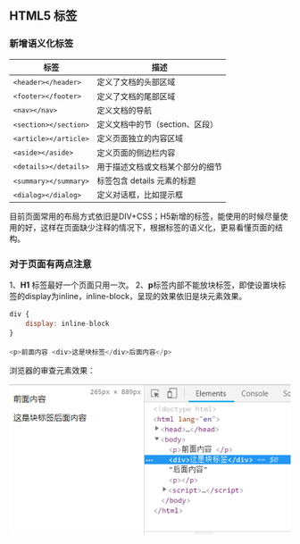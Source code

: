 ## HTML5 标签

### 新增语义化标签

| 标签                  | 描述                             |
| --------------------- | -------------------------------- |
| `<header></header>`     | 定义了文档的头部区域             |
| `<footer></footer>`     | 定义了文档的尾部区域             |
| `<nav></nav>`           | 定义文档的导航                   |
| `<section></section>`   | 定义文档中的节（section、区段）  |
| `<article></article>`   | 定义页面独立的内容区域           |
| `<aside></aside>`       | 定义页面的侧边栏内容             |
| `<details></details>`   | 用于描述文档或文档某个部分的细节 |
| `<summary></summary>`   | 标签包含 details 元素的标题      |
| `<dialog></dialog>`     | 定义对话框，比如提示框           |

目前页面常用的布局方式依旧是DIV+CSS；H5新增的标签，能使用的时候尽量使用的好，这样在页面缺少注释的情况下，根据标签的语义化，更易看懂页面的结构。

### 对于页面有两点注意 

1、**H1** 标签最好一个页面只用一次。
2、**p**标签内部不能放块标签，即使设置块标签的display为inline，inline-block，呈现的效果依旧是块元素效果。

```js
div {
    display: inline-block
}

<p>前面内容 <div>这是块标签</div>后面内容</p>
```

浏览器的审查元素效果：

![p标签内部添加块标签效果](./html-1.jpg 'p标签内部添加块标签效果')


